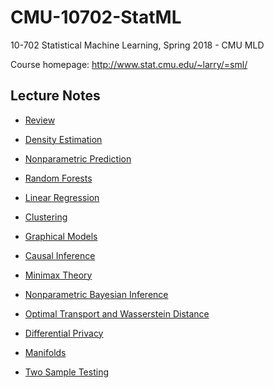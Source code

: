 # CMU-10702-StatML
10-702 Statistical Machine Learning, Spring 2018 - CMU MLD

Course homepage: http://www.stat.cmu.edu/~larry/=sml/

## Lecture Notes

- [Review](./0_Review.pdf)

- [Density Estimation](./1_densityestimation.pdf)

- [Nonparametric Prediction](2_NonparametricPrediction.pdf)

- [Random Forests](./3_forests.pdf)

- [Linear Regression ](./4_LinearRegression.pdf)

- [Clustering ](./5_clustering.pdf)

- [Graphical Models ](./6_GraphicalModels.pdf)

- [Causal Inference ](./7_Causation.pdf)

- [Minimax Theory ](./8_minimax.pdf)

- [Nonparametric Bayesian Inference ](./9_nonparbayes.pdf)

- [Optimal Transport and Wasserstein Distance ](./10_Opt.pdf)

- [Differential Privacy ](./11_diffpriv.pdf)

- [Manifolds ](./12_Manifolds.pdf)

- [Two Sample Testing ](./13_TwoSample.pdf)
